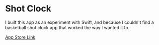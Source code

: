 Shot Clock
========

I built this app as an experiment with Swift, and because I couldn't find a basketball shot clock app that worked the way I wanted it to.

[App Store Link](https://itunes.apple.com/us/app/basketball-shot-clock/id1362915664?mt=8)
